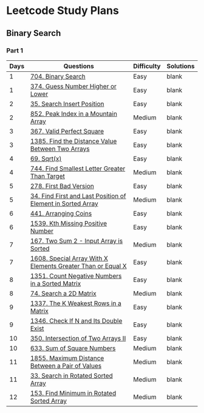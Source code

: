 
# Leetcode Study Plans

## Binary Search

### Part 1

Days | Questions | Difficulty | Solutions
--- | --- | --- | ---
1 | [704. Binary Search](https://leetcode.com/problems/binary-search/) | Easy | blank
1 | [374. Guess Number Higher or Lower](https://leetcode.com/problems/guess-number-higher-or-lower/) |Easy | blank
2 | [35. Search Insert Position](https://leetcode.com/problems/search-insert-position/) | Easy | blank
2 | [852. Peak Index in a Mountain Array](https://leetcode.com/problems/peak-index-in-a-mountain-array/) | Medium | blank
3 | [367. Valid Perfect Square](https://leetcode.com/problems/valid-perfect-square/) | Easy | blank
3 | [1385. Find the Distance Value Between Two Arrays](https://leetcode.com/problems/find-the-distance-value-between-two-arrays/) | Easy | blank
4 | [69. Sqrt(x)](https://leetcode.com/problems/sqrtx/) | Easy | blank
4 | [744. Find Smallest Letter Greater Than Target](https://leetcode.com/problems/find-smallest-letter-greater-than-target/) | Medium | blank
5 | [278. First Bad Version](https://leetcode.com/problems/first-bad-version/) | Easy | blank
5 | [34. Find First and Last Position of Element in Sorted Array](https://leetcode.com/problems/find-first-and-last-position-of-element-in-sorted-array/) | Medium | blank
6 | [441. Arranging Coins](https://leetcode.com/problems/arranging-coins/) | Easy | blank
6 | [1539. Kth Missing Positive Number](https://leetcode.com/problems/kth-missing-positive-number/) | Easy | blank
7 | [167. Two Sum 2 - Input Array is Sorted](https://leetcode.com/problems/two-sum-ii-input-array-is-sorted/) | Medium | blank
7 | [1608. Special Array With X Elements Greater Than or Equal X](https://leetcode.com/problems/special-array-with-x-elements-greater-than-or-equal-x/) | Easy | blank
8 | [1351. Count Negative Numbers in a Sorted Matrix](https://leetcode.com/problems/count-negative-numbers-in-a-sorted-matrix/) | Easy | blank
8 | [74. Search a 2D Matrix](https://leetcode.com/problems/search-a-2d-matrix/) | Medium | blank
9 | [1337. The K Weakest Rows in a Matrix](https://leetcode.com/problems/the-k-weakest-rows-in-a-matrix/) | Easy | blank
9 | [1346. Check If N and Its Double Exist](https://leetcode.com/problems/check-if-n-and-its-double-exist/) | Easy | blank
10 | [350. Intersection of Two Arrays II](https://leetcode.com/problems/intersection-of-two-arrays-ii/) | Easy | blank
10 | [633. Sum of Square Numbers](https://leetcode.com/problems/sum-of-square-numbers/) | Medium | blank
11 | [1855. Maximum Distance Between a Pair of Values](https://leetcode.com/problems/maximum-distance-between-a-pair-of-values/) | Medium | blank
11 | [33. Search in Rotated Sorted Array](https://leetcode.com/problems/search-in-rotated-sorted-array/) | Medium | blank
12 | [153. Find Minimum in Rotated Sorted Array](https://leetcode.com/problems/find-minimum-in-rotated-sorted-array/) | Medium | blank
